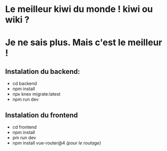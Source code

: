 # Le meilleur kiwi du monde ! kiwi ou wiki ?
# Je ne sais plus. Mais c'est le meilleur ! 

## Instalation du backend:
- cd backend
- npm install
- npx knex migrate:latest
- npm run dev

## Instalation du frontend
- cd frontend
- npm install
- pm run dev
- npm install vue-router@4 *(pour le routage)*
